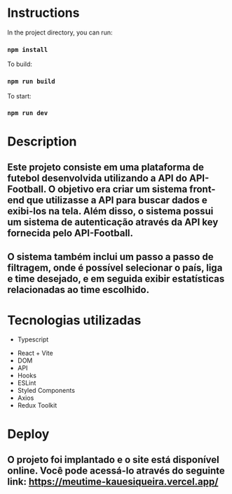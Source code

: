 # Instructions

In the project directory, you can run:

### `npm install`

To build:

### `npm run build`

To start:

### `npm run dev`

# Description

## Este projeto consiste em uma plataforma de futebol desenvolvida utilizando a API do API-Football. O objetivo era criar um sistema front-end que utilizasse a API para buscar dados e exibi-los na tela. Além disso, o sistema possui um sistema de autenticação através da API key fornecida pelo API-Football.

## O sistema também inclui um passo a passo de filtragem, onde é possível selecionar o país, liga e time desejado, e em seguida exibir estatísticas relacionadas ao time escolhido.

# Tecnologias utilizadas

- Typescript

* React + Vite
* DOM
* API
* Hooks
* ESLint
* Styled Components
* Axios
* Redux Toolkit

# Deploy

## O projeto foi implantado e o site está disponível online. Você pode acessá-lo através do seguinte link: https://meutime-kauesiqueira.vercel.app/
